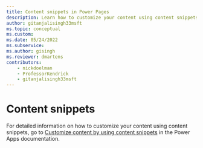 ```yaml
---
title: Content snippets in Power Pages
description: Learn how to customize your content using content snippets.
author: gitanjalisingh33msft
ms.topic: conceptual
ms.custom: 
ms.date: 05/24/2022
ms.subservice:
ms.author: gisingh
ms.reviewer: dmartens
contributors:
    - nickdoelman
    - ProfessorKendrick
    - gitanjalisingh33msft
---
```


# Content snippets 

For detailed information on how to customize your content using content snippets, go to [Customize content by using content snippets](/powerapps/maker/portals/configure/customize-content-snippets) in the Power Apps documentation.


